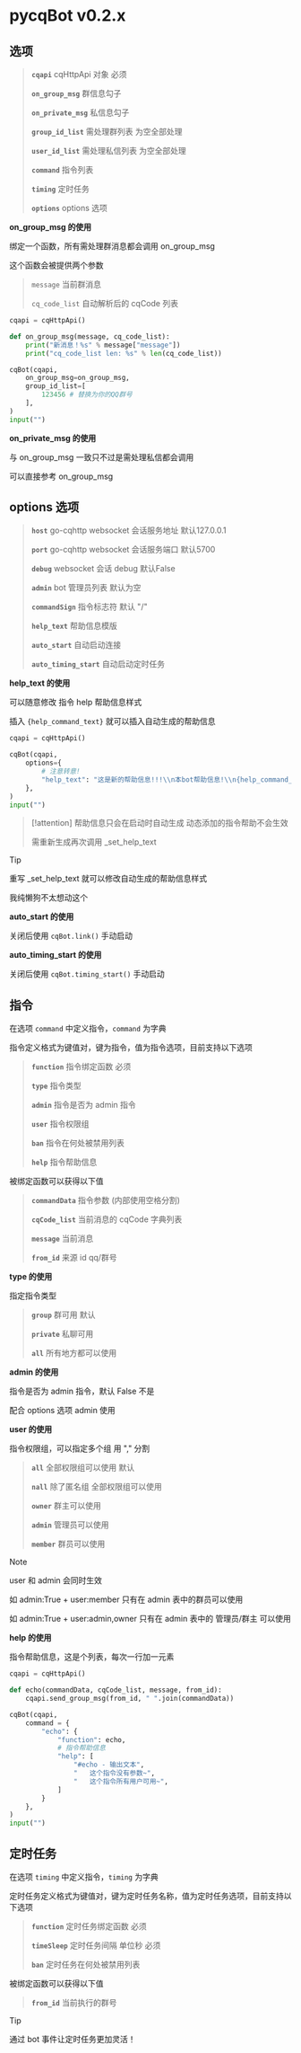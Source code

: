 # pycqBot v0.2.x

## 选项

> **`cqapi`** cqHttpApi 对象 必须
> 
> **`on_group_msg`** 群信息勾子
> 
> **`on_private_msg`** 私信息勾子
> 
> **`group_id_list`** 需处理群列表 为空全部处理
> 
> **`user_id_list`** 需处理私信列表 为空全部处理
> 
> **`command`** 指令列表
> 
> **`timing`** 定时任务
> 
> **`options`** options 选项

**on_group_msg 的使用**

绑定一个函数，所有需处理群消息都会调用 on_group_msg

这个函数会被提供两个参数

> `message` 当前群消息
>
> `cq_code_list` 自动解析后的 cqCode 列表

```python
cqapi = cqHttpApi()

def on_group_msg(message, cq_code_list):
    print("新消息！%s" % message["message"])
    print("cq_code_list len: %s" % len(cq_code_list))

cqBot(cqapi,
    on_group_msg=on_group_msg,
    group_id_list=[
        123456 # 替换为你的QQ群号
    ],
)
input("")
```

**on_private_msg 的使用**

与 on_group_msg 一致只不过是需处理私信都会调用

可以直接参考 on_group_msg

## options 选项

> **`host`** go-cqhttp websocket 会话服务地址 默认127.0.0.1
> 
> **`port`** go-cqhttp websocket 会话服务端口 默认5700
> 
> **`debug`** websocket 会话 debug 默认False
> 
> **`admin`** bot 管理员列表 默认为空
> 
> **`commandSign`** 指令标志符 默认 "/"
> 
> **`help_text`** 帮助信息模版
> 
> **`auto_start`** 自动启动连接
> 
> **`auto_timing_start`** 自动启动定时任务

**help_text 的使用**

可以随意修改 指令 help 帮助信息样式

插入 `{help_command_text}` 就可以插入自动生成的帮助信息

```python
cqapi = cqHttpApi()

cqBot(cqapi,
    options={
        # 注意转意!
        "help_text": "这是新的帮助信息!!!\\n本bot帮助信息!\\n{help_command_text}\\npycqbot v0.1.0"
    },
)
input("")
```

> [!attention]
> 帮助信息只会在启动时自动生成 动态添加的指令帮助不会生效
>
> 需重新生成再次调用 _set_help_text

> [!tip]
> 重写 _set_help_text 就可以修改自动生成的帮助信息样式
>
> 我纯懒狗不太想动这个

**auto_start 的使用**

关闭后使用 `cqBot.link()` 手动启动

**auto_timing_start 的使用**

关闭后使用 `cqBot.timing_start()` 手动启动

## 指令

在选项 `command` 中定义指令，`command` 为字典

指令定义格式为键值对，键为指令，值为指令选项，目前支持以下选项

> **`function`** 指令绑定函数 必须
> 
> **`type`** 指令类型
> 
> **`admin`** 指令是否为 admin 指令
> 
> **`user`** 指令权限组
> 
> **`ban`** 指令在何处被禁用列表
> 
> **`help`** 指令帮助信息

被绑定函数可以获得以下值

> **`commandData`** 指令参数 (内部使用空格分割)
>
> **`cqCode_list`** 当前消息的 cqCode 字典列表
>
> **`message`** 当前消息
>
> **`from_id`** 来源 id qq/群号

**type 的使用**

指定指令类型

> **`group`** 群可用 默认
>
> **`private`** 私聊可用
>
> **`all`** 所有地方都可以使用

**admin 的使用**

指令是否为 admin 指令，默认 False 不是

配合 options 选项 admin 使用

**user 的使用**

指令权限组，可以指定多个组 用 "," 分割

> **`all`** 全部权限组可以使用 默认
>
> **`nall`** 除了匿名组 全部权限组可以使用
>
> **`owner`** 群主可以使用
>
> **`admin`** 管理员可以使用
>
> **`member`** 群员可以使用

> [!note]
> user 和 admin 会同时生效
>
> 如 admin:True + user:member 只有在 admin 表中的群员可以使用
>
> 如 admin:True + user:admin,owner 只有在 admin 表中的 管理员/群主 可以使用

**help 的使用**

指令帮助信息，这是个列表，每次一行加一元素

```python
cqapi = cqHttpApi()

def echo(commandData, cqCode_list, message, from_id):
    cqapi.send_group_msg(from_id, " ".join(commandData))

cqBot(cqapi,
    command = {
        "echo": {
            "function": echo,
            # 指令帮助信息
            "help": [
                "#echo - 输出文本",
                "   这个指令没有参数~",
                "   这个指令所有用户可用~",
            ]
        }
    },
)
input("")
```

## 定时任务

在选项 `timing` 中定义指令，`timing` 为字典

定时任务定义格式为键值对，键为定时任务名称，值为定时任务选项，目前支持以下选项

> **`function`** 定时任务绑定函数 必须
> 
> **`timeSleep`** 定时任务间隔 单位秒 必须
> 
> **`ban`** 定时任务在何处被禁用列表

被绑定函数可以获得以下值

> **`from_id`** 当前执行的群号

> [!tip]
> 通过 bot 事件让定时任务更加灵活！
